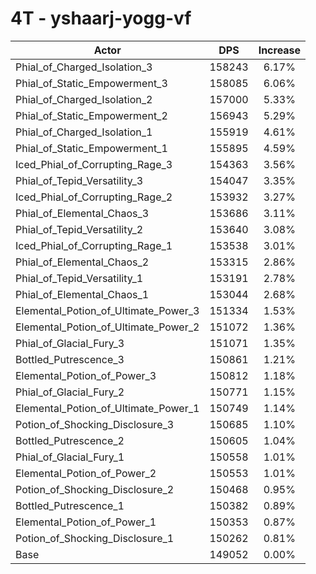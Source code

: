 # 4T - yshaarj-yogg-vf
| Actor | DPS | Increase |
|---|:---:|:---:|
|Phial_of_Charged_Isolation_3|158243|6.17%|
|Phial_of_Static_Empowerment_3|158085|6.06%|
|Phial_of_Charged_Isolation_2|157000|5.33%|
|Phial_of_Static_Empowerment_2|156943|5.29%|
|Phial_of_Charged_Isolation_1|155919|4.61%|
|Phial_of_Static_Empowerment_1|155895|4.59%|
|Iced_Phial_of_Corrupting_Rage_3|154363|3.56%|
|Phial_of_Tepid_Versatility_3|154047|3.35%|
|Iced_Phial_of_Corrupting_Rage_2|153932|3.27%|
|Phial_of_Elemental_Chaos_3|153686|3.11%|
|Phial_of_Tepid_Versatility_2|153640|3.08%|
|Iced_Phial_of_Corrupting_Rage_1|153538|3.01%|
|Phial_of_Elemental_Chaos_2|153315|2.86%|
|Phial_of_Tepid_Versatility_1|153191|2.78%|
|Phial_of_Elemental_Chaos_1|153044|2.68%|
|Elemental_Potion_of_Ultimate_Power_3|151334|1.53%|
|Elemental_Potion_of_Ultimate_Power_2|151072|1.36%|
|Phial_of_Glacial_Fury_3|151071|1.35%|
|Bottled_Putrescence_3|150861|1.21%|
|Elemental_Potion_of_Power_3|150812|1.18%|
|Phial_of_Glacial_Fury_2|150771|1.15%|
|Elemental_Potion_of_Ultimate_Power_1|150749|1.14%|
|Potion_of_Shocking_Disclosure_3|150685|1.10%|
|Bottled_Putrescence_2|150605|1.04%|
|Phial_of_Glacial_Fury_1|150558|1.01%|
|Elemental_Potion_of_Power_2|150553|1.01%|
|Potion_of_Shocking_Disclosure_2|150468|0.95%|
|Bottled_Putrescence_1|150382|0.89%|
|Elemental_Potion_of_Power_1|150353|0.87%|
|Potion_of_Shocking_Disclosure_1|150262|0.81%|
|Base|149052|0.00%|
